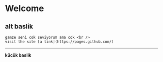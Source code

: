 # Welcome
## alt baslik
	gamze seni cok seviyorum ama cok <br />
	visit the site [a link](https://pages.github.com/)
---
**kücük baslik**
